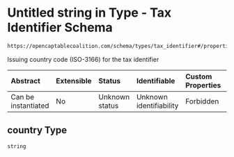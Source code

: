 # Untitled string in Type - Tax Identifier Schema

```txt
https://opencaptablecoalition.com/schema/types/tax_identifier#/properties/country
```

Issuing country code (ISO-3166) for the tax identifier

| Abstract            | Extensible | Status         | Identifiable            | Custom Properties | Additional Properties | Access Restrictions | Defined In                                                                        |
| :------------------ | :--------- | :------------- | :---------------------- | :---------------- | :-------------------- | :------------------ | :-------------------------------------------------------------------------------- |
| Can be instantiated | No         | Unknown status | Unknown identifiability | Forbidden         | Allowed               | none                | [TaxID.schema.json*](../../schema/types/TaxID.schema.json "open original schema") |

## country Type

`string`
